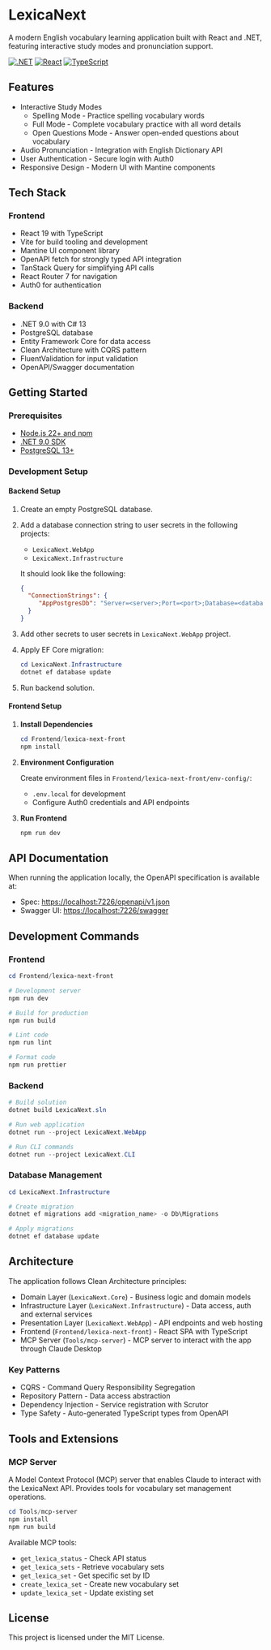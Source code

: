 # LexicaNext

A modern English vocabulary learning application built with React and .NET, featuring interactive study modes and pronunciation support.

[![.NET](https://img.shields.io/badge/.NET-9.0-blue.svg)](https://dotnet.microsoft.com/)
[![React](https://img.shields.io/badge/React-19-blue.svg)](https://reactjs.org/)
[![TypeScript](https://img.shields.io/badge/TypeScript-5.8-blue.svg)](https://www.typescriptlang.org/)

## Features

- Interactive Study Modes
  - Spelling Mode - Practice spelling vocabulary words
  - Full Mode - Complete vocabulary practice with all word details
  - Open Questions Mode - Answer open-ended questions about vocabulary
- Audio Pronunciation - Integration with English Dictionary API
- User Authentication - Secure login with Auth0
- Responsive Design - Modern UI with Mantine components

## Tech Stack

### Frontend

- React 19 with TypeScript
- Vite for build tooling and development
- Mantine UI component library
- OpenAPI fetch for strongly typed API integration
- TanStack Query for simplifying API calls
- React Router 7 for navigation
- Auth0 for authentication

### Backend

- .NET 9.0 with C# 13
- PostgreSQL database
- Entity Framework Core for data access
- Clean Architecture with CQRS pattern
- FluentValidation for input validation
- OpenAPI/Swagger documentation

## Getting Started

### Prerequisites

- [Node.js 22+ and npm](https://nodejs.org/)
- [.NET 9.0 SDK](https://dotnet.microsoft.com/download)
- [PostgreSQL 13+](https://www.postgresql.org/)

### Development Setup

#### Backend Setup

1. Create an empty PostgreSQL database.
2. Add a database connection string to user secrets in the following projects:

    - `LexicaNext.WebApp`
    - `LexicaNext.Infrastructure`

    It should look like the following:

    ```json
    {
      "ConnectionStrings": {
         "AppPostgresDb": "Server=<server>;Port=<port>;Database=<database_name>;User Id=<user_id>;Password=<user_password>"
      }
    }
    ```

3. Add other secrets to user secrets in `LexicaNext.WebApp` project.
4. Apply EF Core migration:

    ```powershell
   cd LexicaNext.Infrastructure
   dotnet ef database update
    ```

5. Run backend solution.

#### Frontend Setup

1. **Install Dependencies**

    ```powershell
    cd Frontend/lexica-next-front
    npm install
    ```

2. **Environment Configuration**

    Create environment files in `Frontend/lexica-next-front/env-config/`:
    
    - `.env.local` for development
    - Configure Auth0 credentials and API endpoints

3. **Run Frontend**

    ```powershell
    npm run dev
    ```

## API Documentation

When running the application locally, the OpenAPI specification is available at:

- Spec: <https://localhost:7226/openapi/v1.json>
- Swagger UI: <https://localhost:7226/swagger>

## Development Commands

### Frontend

```powershell
cd Frontend/lexica-next-front

# Development server
npm run dev

# Build for production
npm run build

# Lint code
npm run lint

# Format code
npm run prettier
```

### Backend

```powershell
# Build solution
dotnet build LexicaNext.sln

# Run web application
dotnet run --project LexicaNext.WebApp

# Run CLI commands
dotnet run --project LexicaNext.CLI
```

### Database Management

```powershell
cd LexicaNext.Infrastructure

# Create migration
dotnet ef migrations add <migration_name> -o Db\Migrations

# Apply migrations
dotnet ef database update
```

## Architecture

The application follows Clean Architecture principles:

- Domain Layer (`LexicaNext.Core`) - Business logic and domain models
- Infrastructure Layer (`LexicaNext.Infrastructure`) - Data access, auth and external services
- Presentation Layer (`LexicaNext.WebApp`) - API endpoints and web hosting
- Frontend (`Frontend/lexica-next-front`) - React SPA with TypeScript
- MCP Server (`Tools/mcp-server`) - MCP server to interact with the app through Claude Desktop

### Key Patterns

- CQRS - Command Query Responsibility Segregation
- Repository Pattern - Data access abstraction
- Dependency Injection - Service registration with Scrutor
- Type Safety - Auto-generated TypeScript types from OpenAPI

## Tools and Extensions

### MCP Server

A Model Context Protocol (MCP) server that enables Claude to interact with the LexicaNext API. Provides tools for vocabulary set management operations.

```powershell
cd Tools/mcp-server
npm install
npm run build
```

Available MCP tools:

- `get_lexica_status` - Check API status
- `get_lexica_sets` - Retrieve vocabulary sets
- `get_lexica_set` - Get specific set by ID
- `create_lexica_set` - Create new vocabulary set
- `update_lexica_set` - Update existing set

## License

This project is licensed under the MIT License.
